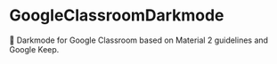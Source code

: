 # GoogleClassroomDarkmode
🌙 Darkmode for Google Classroom based on Material 2 guidelines and Google Keep.
